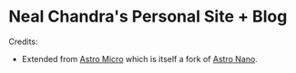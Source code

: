 # Neal Chandra's Personal Site + Blog

Credits:

- Extended from [Astro Micro](https://astro-micro.vercel.app/) which is itself a fork of [Astro Nano](https://astro-nano-demo.vercel.app/).
